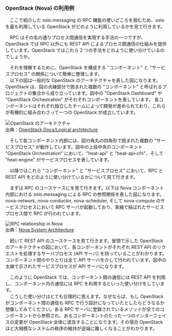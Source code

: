 ### OpenStack (Nova) の利用例
　ここで紹介した oslo.messaging の RPC 機能の使いどころを掴むため、oslo を最も利用している OpenStack がどのように利用しているかを見て行きます。
  
　RPC はその名の通りプロセス間通信を実現する手法の一つですが、OpenStack では RPC 以外にも REST API によるプロセス間通信の仕組みを提供しています。OpenStack ではこれら 2 つの手法をどのように使い分けているのでしょうか。  

　それを理解するために、OpenStack を構成する "コンポーネント" と "サービスプロセス" の関係について簡単に整理します。  
　以下の図は一般的な OpenStack のアーキテクチャを表した図になります。OpenStack は、図の点線部分で囲まれた複数の "コンポーネント" と呼ばれるプロジェクトの集合から成り立っています。図中の "OpenStack Dashboard" や "OpenStack Orchestration" がそれぞれコンポーネントを表しています。 各コンポーネントはそれぞれ独立したチームによって開発が進められており、これらが有機的に組み合わさって一つの OpenStack が成立しています。  
  
![OpenStack のアーキテクチャ](http://docs.openstack.org/admin-guide/_images/openstack-arch-kilo-logical-v1.png)  
出典：[OpenStack Docs/Logical architecture](http://docs.openstack.org/admin-guide/common/get-started-logical-architecture.html)  

　そして各コンポーネント内部には、図の角丸の四角形で囲まれた複数の "サービスプロセス" が動作しています。図中の上段中央のコンポーネント "OpenStack Orchestration" において、"heat-api" と "heat-api-cfn"、そして "heat-engine" がサービスプロセスを表しています。  

　以降ではこれら "コンポーネント" と "サービスプロセス" において、RPC と REST API をどのように使い分けているかについて見て行きます。  
  
　まずは RPC のユースケースにを見て行きます。以下は Nova コンポーネント内部における oslo.messaging による RPC の参照関係を表した図になります。nova-network, nova-conductor, nova-scheduler, そして nova-compute のサービスプロセスにおいて RPC サーバが起動しており、実線で結ばれたサービスプロセス間で RPC が行われています。  
  
![RPC relationship in Nova](http://docs.openstack.org/developer/nova/_images/architecture.svg)  
出典：[Nova System Architecture](http://docs.openstack.org/developer/nova/architecture.html)  
  
　続いて REST API のユースケースを見て行きます。冒頭で示した OpenStack のアーキテクチャの図において、各コンポーネントがそれぞれ REST API のリクエストを処理するサーバプロセス (API サーバ) を持っていることがわかります。コンポーネント間のやりとりは全て API サーバを介して行われています。図中の太線で示されたサービスプロセスが API サーバになります。  
  
　このように OpenStack では、コンポーネント間の通信には REST API を利用し、コンポーネント内の通信には RPC を利用するといった使い分けをしています。  
　こうした使い分けはとても合理的に思えます。なぜならば、もし OpenStack がコンポーネント間の通信も RPC で行う設計になっていたとしたらどうなるか想像してみてください。ある RPC サーバに登録されているメソッドが全てのコンポーネントから参照され、あるコンポーネントのたった一つのインターフェイスの変更が OpenStack 全体に波及することになります。その場合 OpenStack ほど大規模なシステムの秩序の維持が途端に難しくなることがわかります。  
